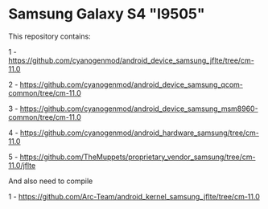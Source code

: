 Samsung Galaxy S4 "I9505"
=========================


This repository contains: 


1 - https://github.com/cyanogenmod/android_device_samsung_jflte/tree/cm-11.0

2 - https://github.com/cyanogenmod/android_device_samsung_qcom-common/tree/cm-11.0

3 - https://github.com/cyanogenmod/android_device_samsung_msm8960-common/tree/cm-11.0

4 - https://github.com/cyanogenmod/android_hardware_samsung/tree/cm-11.0

5 - https://github.com/TheMuppets/proprietary_vendor_samsung/tree/cm-11.0/jflte



And also need to compile


1 - https://github.com/Arc-Team/android_kernel_samsung_jflte/tree/cm-11.0
